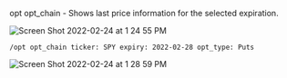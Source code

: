 opt opt_chain - Shows last price information for the selected expiration.

![Screen Shot 2022-02-24 at 1 24 55 PM](https://user-images.githubusercontent.com/85772166/155610235-57fc8e90-d642-4a21-9580-4859244fde0f.png)

```
/opt opt_chain ticker: SPY expiry: 2022-02-28 opt_type: Puts
```

![Screen Shot 2022-02-24 at 1 28 59 PM](https://user-images.githubusercontent.com/85772166/155610788-1d0c3cc3-bc01-4968-b0b2-6749f64d6115.png)
